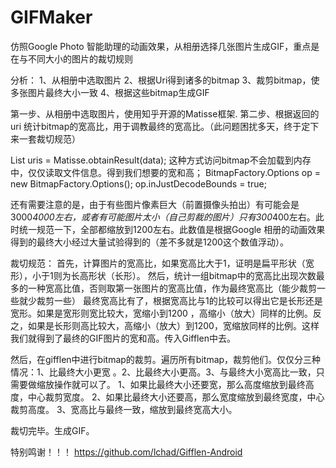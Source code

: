 # GIFMaker
仿照Google Photo 智能助理的动画效果，从相册选择几张图片生成GIF，重点是在与不同大小的图片的裁切规则

分析：
1、从相册中选取图片
2、根据Uri得到诸多的bitmap
3、裁剪bitmap，使多张图片最终大小一致
4、根据这些bitmap生成GIF

第一步、从相册中选取图片，使用知乎开源的Matisse框架.
第二步、根据返回的uri 统计bitmap的宽高比，用于调教最终的宽高比。（此问题困扰多天，终于定下来一套裁切规范）

List<Uri> uris = Matisse.obtainResult(data);
这种方式访问bitmap不会加载到内存中，仅仅读取文件信息。得到我们想要的宽和高；
BitmapFactory.Options op = new BitmapFactory.Options();
op.inJustDecodeBounds = true;

还有需要注意的是，由于有些图片像素巨大（前置摄像头拍出）有可能会是3000*4000左右，或者有可能图片太小（自己剪裁的图片）只有300*400左右。此时统一规范一下，全部都缩放到1200左右。此数值是根据Google 相册的动画效果得到的最终大小经过大量试验得到的（差不多就是1200这个数值浮动）。

裁切规范：
首先，计算图片的宽高比，如果宽高比大于1，证明是扁平形状（宽形），小于1则为长高形状（长形）。
然后，统计一组bitmap中的宽高比出现次数最多的一种宽高比值，否则取第一张图片的宽高比值，作为最终宽高比（能少裁剪一些就少裁剪一些）
最终宽高比有了，根据宽高比与1的比较可以得出它是长形还是宽形。如果是宽形则宽比较大，宽缩小到1200 ，高缩小（放大）同样的比例。反之，如果是长形则高比较大，高缩小（放大）到1200，宽缩放同样的比例。这样我们就得到了最终的GIF图片的宽和高。传入Gifflen中去。

然后，在gifflen中进行bitmap的裁剪。遍历所有bitmap，裁剪他们。仅仅分三种情况：1、比最终大小更宽 。2、比最终大小更高。3、与最终大小宽高比一致，只需要做缩放操作就可以了。
1、如果比最终大小还要宽，那么高度缩放到最终高度，中心裁剪宽度。
2、如果比最终大小还要高，那么宽度缩放到最终宽度，中心裁剪高度。
3、宽高比与最终一致，缩放到最终宽高大小。

裁切完毕。生成GIF。

特别鸣谢！！！
https://github.com/lchad/Gifflen-Android
